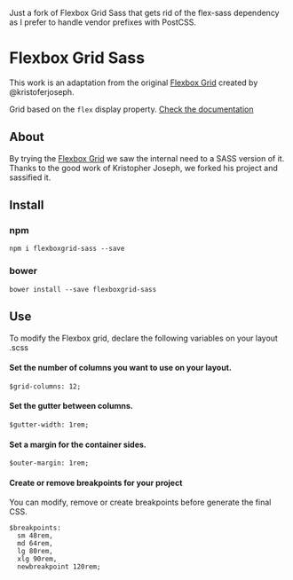 Just a fork of Flexbox Grid Sass that gets rid of the flex-sass dependency as I prefer to handle vendor prefixes with PostCSS.

Flexbox Grid Sass
===========
This work is an adaptation from the original [Flexbox Grid](http://flexboxgrid.com/) created by @kristoferjoseph.

Grid based on the `flex` display property. [Check the documentation](http://hugeinc.github.io/flexboxgrid-sass)

About
------
By trying the [Flexbox Grid](http://flexboxgrid.com/) we saw the internal need to a SASS version of it. Thanks to the good work of Kristopher Joseph, we forked his project and sassified it.

Install
---------
### npm
`npm i flexboxgrid-sass --save`

### bower
`bower install --save flexboxgrid-sass`

Use
---------
To modify the Flexbox grid, declare the following variables on your layout .scss

#### Set the number of columns you want to use on your layout.
`$grid-columns: 12;`

#### Set the gutter between columns.

`$gutter-width: 1rem;`

#### Set a margin for the container sides.

`$outer-margin: 1rem;`

####  Create or remove breakpoints for your project
You can modify, remove or create breakpoints before generate the final CSS.

```
$breakpoints:
  sm 48rem,
  md 64rem,
  lg 80rem,
  xlg 90rem,
  newbreakpoint 120rem;
```
